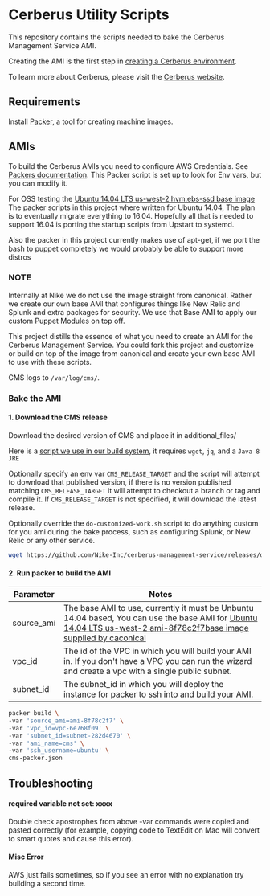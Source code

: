 # Cerberus Utility Scripts

This repository contains the scripts needed to bake the Cerberus Management Service AMI.

Creating the AMI is the first step in [creating a Cerberus environment](http://engineering.nike.com/cerberus/docs/administration-guide/creating-an-environment).

To learn more about Cerberus, please visit the [Cerberus website](http://engineering.nike.com/cerberus/).

## Requirements

Install [Packer](https://www.packer.io/docs/installation.html), a tool for creating machine images.

## AMIs

To build the Cerberus AMIs you need to configure AWS Credentials. See [Packers documentation](https://www.packer.io/docs/builders/amazon.html#authentication).
This Packer script is set up to look for Env vars, but you can modify it.

For OSS testing the [Ubuntu 14.04 LTS us-west-2 hvm:ebs-ssd base image](https://cloud-images.ubuntu.com/locator/ec2/)
The packer scripts in this project where written for Ubuntu 14.04, The plan is to eventually migrate everything to 16.04.
Hopefully all that is needed to support 16.04 is porting the startup scripts from Upstart to systemd.

Also the packer in this project currently makes use of apt-get, if we port the bash to puppet completely we would
probably be able to support more distros

### NOTE
Internally at Nike we do not use the image straight from canonical. Rather we create our own base AMI that configures
things like New Relic and Splunk and extra packages for security. We use that Base AMI to apply our custom Puppet Modules on top off.

This project distills the essence of what you need to create an AMI for the Cerberus Management Service.
You could fork this project and customize or build on top of the image from canonical and create your own base AMI to
use with these scripts.

CMS logs to `/var/log/cms/`.

### Bake the AMI

#### 1. Download the CMS release 

Download the desired version of CMS and place it in additional_files/

Here is a [script we use in our build system](https://gist.github.com/anonymous/2d2155fdcfc2d92ce84db354dae736ee), it requires `wget`, `jq`, and a `Java 8 JRE`

Optionally specify an env var `CMS_RELEASE_TARGET` and the script will attempt to download that published version,
if there is no version published matching `CMS_RELEASE_TARGET` it will attempt to checkout a branch or tag and
compile it.  If `CMS_RELEASE_TARGET` is not specified, it will download the latest release.

Optionally override the `do-customized-work.sh` script to do anything custom
for you ami during the bake process, such as configuring Splunk, or New Relic or any other service.

```bash
wget https://github.com/Nike-Inc/cerberus-management-service/releases/download/v3.10.0/cms.jar -O additional_files/cms.jar
```

#### 2. Run packer to build the AMI

Parameter          | Notes
-------------------|-------
source_ami         | The base AMI to use, currently it must be Unbuntu 14.04 based, You can use the base AMI for [Ubuntu 14.04 LTS us-west-2 ami-8f78c2f7base image supplied by caconical](https://cloud-images.ubuntu.com/locator/ec2/)
vpc_id             | The id of the VPC in which you will build your AMI in. If you don't have a VPC you can run the wizard and create a vpc with a single public subnet.
subnet_id          | The subnet_id in which you will deploy the instance for packer to ssh into and build your AMI.

```bash
packer build \
-var 'source_ami=ami-8f78c2f7' \
-var 'vpc_id=vpc-6e768f09' \
-var 'subnet_id=subnet-282d4670' \
-var 'ami_name=cms' \
-var 'ssh_username=ubuntu' \
cms-packer.json
```

## Troubleshooting

#### required variable not set: xxxx

Double check apostrophes from above -var commands were copied and pasted correctly (for example, copying code to
TextEdit on Mac will convert to smart quotes and cause this error).

#### Misc Error

AWS just fails sometimes, so if you see an error with no explanation try building a second time.
